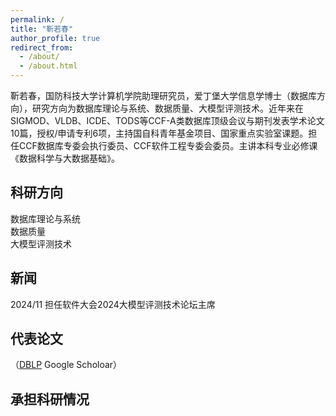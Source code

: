 ```yaml
---
permalink: /
title: "靳若春"
author_profile: true
redirect_from: 
  - /about/
  - /about.html
---
```


靳若春，国防科技大学计算机学院助理研究员，爱丁堡大学信息学博士（数据库方向），研究方向为数据库理论与系统、数据质量、大模型评测技术。近年来在SIGMOD、VLDB、ICDE、TODS等CCF-A类数据库顶级会议与期刊发表学术论文10篇，授权/申请专利6项，主持国自科青年基金项目、国家重点实验室课题。担任CCF数据库专委会执行委员、CCF软件工程专委会委员。主讲本科专业必修课《数据科学与大数据基础》。

科研方向
------
数据库理论与系统  
数据质量  
大模型评测技术  

新闻
------
2024/11 担任软件大会2024大模型评测技术论坛主席

代表论文
------
（[DBLP](https://dblp.uni-trier.de/pid/197/9561.html) Google Scholoar）

承担科研情况
------


